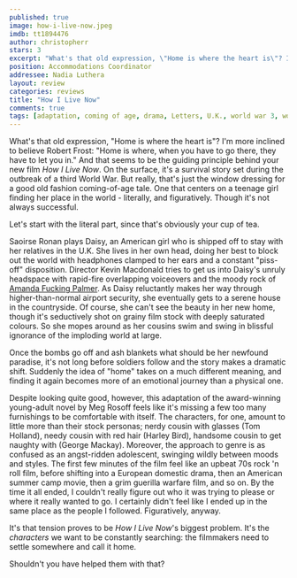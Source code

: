 ```yaml
---
published: true
image: how-i-live-now.jpeg
imdb: tt1894476
author: christopherr 
stars: 3
excerpt: "What's that old expression, \"Home is where the heart is\"? I'm more inclined to believe Robert Frost: \"Home is where, when you have to go there, they have to let you in.\""
position: Accommodations Coordinator
addressee: Nadia Luthera
layout: review
categories: reviews
title: "How I Live Now"
comments: true
tags: [adaptation, coming of age, drama, Letters, U.K., world war 3, world war three, WW3, WWIII, YA, young aduklt]
---
```

What's that old expression, "Home is where the heart is"? I'm more inclined to believe Robert Frost: "Home is where, when you have to go there, they have to let you in." And that seems to be the guiding principle behind your new film _How I Live Now_. On the surface, it's a survival story set during the outbreak of a third World War. But really, that's just the window dressing for a good old fashion coming-of-age tale. One that centers on a teenage girl finding her place in the world - literally, and figuratively. Though it's not always successful.

Let's start with the literal part, since that's obviously your cup of tea.

Saoirse Ronan plays Daisy, an American girl who is shipped off to stay with her relatives in the U.K.  She lives in her own head, doing her best to block out the world with headphones clamped to her ears and a constant "piss-off" disposition. Director Kevin Macdonald tries to get us into Daisy's unruly headspace with rapid-fire overlapping voiceovers and the moody rock of [Amanda Fucking Palmer][1]. As Daisy reluctantly makes her way through higher-than-normal airport security, she eventually gets to a serene house in the countryside.  Of course, she can't see the beauty in her new home, though it's seductively shot on grainy film stock with deeply saturated colours. So she mopes around as her cousins swim and swing in blissful ignorance of the imploding world at large.

   [1]: http://amandapalmer.net/

Once the bombs go off and ash blankets what should be her newfound paradise, it's not long before soldiers follow and the story makes a dramatic shift. Suddenly the idea of "home" takes on a much different meaning, and finding it again becomes more of an emotional journey than a physical one.

Despite looking quite good, however, this adaptation of the award-winning young-adult novel by Meg Rosoff feels like it's missing a few too many furnishings to be comfortable with itself. The characters, for one, amount to little more than their stock personas; nerdy cousin with glasses (Tom Holland), needy cousin with red hair (Harley Bird), handsome cousin to get naughty with (George Mackay). Moreover, the approach to genre is as confused as an angst-ridden adolescent, swinging wildly between moods and styles. The first few minutes of the film feel like an upbeat 70s rock 'n roll film, before shifting into a European domestic drama, then an American summer camp movie, then a grim guerilla warfare film, and so on. By the time it all ended, I couldn't really figure out who it was trying to please or where it really wanted to go. I certainly didn't feel like I ended up in the same place as the people I followed.  Figuratively, anyway.

It's that tension proves to be _How I Live Now_'s biggest problem. It's the _characters_ we want to be constantly searching: the filmmakers need to settle somewhere and call it home. 

Shouldn't you have helped them with that?
